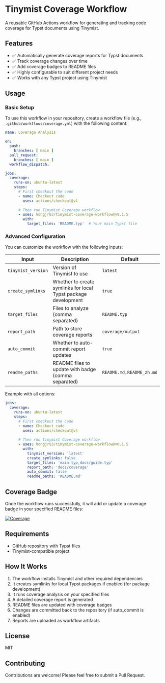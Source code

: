 # Tinymist Coverage Workflow

A reusable GitHub Actions workflow for generating and tracking code coverage for Typst documents using Tinymist.

## Features

- ✅ Automatically generate coverage reports for Typst documents
- ✅ Track coverage changes over time
- ✅ Add coverage badges to README files
- ✅ Highly configurable to suit different project needs
- ✅ Works with any Typst project using Tinymist

## Usage

### Basic Setup

To use this workflow in your repository, create a workflow file (e.g., `.github/workflows/coverage.yml`) with the following content:

```yaml
name: Coverage Analysis

on:
  push:
    branches: [ main ]
  pull_request:
    branches: [ main ]
  workflow_dispatch:

jobs:
  coverage:
    runs-on: ubuntu-latest
    steps:
      # First checkout the code
      - name: Checkout code
        uses: actions/checkout@v4
        
      # Then run Tinymist Coverage workflow
      - uses: hongjr03/tinymist-coverage-workflow@v0.1.5
        with:
          target_files: 'README.typ'  # Your main Typst file
```

### Advanced Configuration

You can customize the workflow with the following inputs:

| Input | Description | Default |
|-------|-------------|---------|
| `tinymist_version` | Version of Tinymist to use | `latest` |
| `create_symlinks` | Whether to create symlinks for local Typst package development | `true` |
| `target_files` | Files to analyze (comma separated) | `README.typ` |
| `report_path` | Path to store coverage reports | `coverage/output` |
| `auto_commit` | Whether to auto-commit report updates | `true` |
| `readme_paths` | README files to update with badge (comma separated) | `README.md,README_zh.md` |

Example with all options:

```yaml
jobs:
  coverage:
    runs-on: ubuntu-latest
    steps:
      # First checkout the code
      - name: Checkout code
        uses: actions/checkout@v4
        
      # Then run Tinymist Coverage workflow
      - uses: hongjr03/tinymist-coverage-workflow@v0.1.5
        with:
          tinymist_version: 'latest'
          create_symlinks: false
          target_files: 'main.typ,docs/guide.typ'
          report_path: 'docs/coverage'
          auto_commit: false
          readme_paths: 'README.md'
```

## Coverage Badge

Once the workflow runs successfully, it will add or update a coverage badge in your specified README files:

[![Coverage](https://img.shields.io/badge/coverage-85.5%25-green)](coverage/output/coverage_report.md)

## Requirements

- GitHub repository with Typst files
- Tinymist-compatible project

## How It Works

1. The workflow installs Tinymist and other required dependencies
2. It creates symlinks for local Typst packages if enabled (for package development)
3. It runs coverage analysis on your specified files
4. A detailed coverage report is generated
5. README files are updated with coverage badges
6. Changes are committed back to the repository (if auto_commit is enabled)
7. Reports are uploaded as workflow artifacts

## License

MIT

## Contributing

Contributions are welcome! Please feel free to submit a Pull Request.
